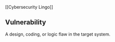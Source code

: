 [[Cybersecurity Lingo]]

## Vulnerability


A design, coding, or logic flaw in the target system.











